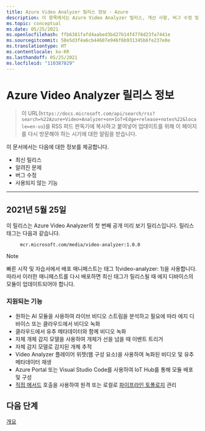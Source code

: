 ```yaml
---
title: Azure Video Analyzer 릴리스 정보 - Azure
description: 이 항목에서는 Azure Video Analyzer 릴리스, 개선 사항, 버그 수정 및 알려진 문제에 대한 릴리스 정보를 제공합니다.
ms.topic: conceptual
ms.date: 05/25/2021
ms.openlocfilehash: ffb6381fafd4aabed3bd27b14f4778d23fa7441e
ms.sourcegitcommit: 58e5d3f4a6cb44607e946f6b931345b6fe237e0e
ms.translationtype: HT
ms.contentlocale: ko-KR
ms.lasthandoff: 05/25/2021
ms.locfileid: "110387829"
---
```

# <a name="azure-video-analyzer-release-notes"></a>Azure Video Analyzer 릴리스 정보

>이 URL(`https://docs.microsoft.com/api/search/rss?search=%22Azure+Video+Analyzer+on+IoT+Edge+release+notes%22&locale=en-us`)을 RSS 피드 판독기에 복사하고 붙여넣어 업데이트를 위해 이 페이지를 다시 방문해야 하는 시기에 대한 알림을 받습니다.

이 문서에서는 다음에 대한 정보를 제공합니다.

* 최신 릴리스
* 알려진 문제
* 버그 수정
* 사용되지 않는 기능

<hr width=100%>

## <a name="may-25-2021"></a>2021년 5월 25일

이 릴리스는 Azure Video Analyzer의 첫 번째 공개 미리 보기 릴리스입니다. 릴리스 태그는 다음과 같습니다.

```
     mcr.microsoft.com/media/video-analyzer:1.0.0
```
> [!NOTE]
> 빠른 시작 및 자습서에서 배포 매니페스트는 태그 1(video-analyzer: 1)을 사용합니다. 따라서 이러한 매니페스트를 다시 배포하면 최신 태그가 릴리스될 때 에지 디바이스의 모듈이 업데이트되어야 합니다.

### <a name="supported-functionalities"></a>지원되는 기능

* 원하는 AI 모듈을 사용하여 라이브 비디오 스트림을 분석하고 필요에 따라 에지 디바이스 또는 클라우드에서 비디오 녹화
* 클라우드에서 유추 메타데이터와 함께 비디오 녹화
* 자체 개체 감지 모델을 사용하여 개체가 선을 넘을 때 이벤트 트리거
* 자체 감지 모델로 감지된 개체 추적 
* Video Analyzer 플레이어 위젯(웹 구성 요소)을 사용하여 녹화된 비디오 및 유추 메타데이터 재생
* Azure Portal 또는 Visual Studio Code를 사용하여 IoT Hub를 통해 모듈 배포 및 구성
* [직접 메서드](direct-methods.md) 호출을 사용하여 원격 또는 로컬로 [파이프라인 토폴로지](pipeline.md#pipeline-topologies) 관리

## <a name="next-steps"></a>다음 단계

[개요](overview.md)
